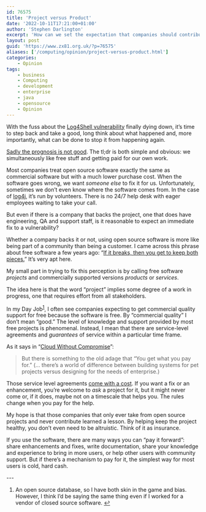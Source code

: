 ```yaml
---
id: 76575
title: 'Project versus Product'
date: '2022-10-11T17:21:00+01:00'
author: 'Stephen Darlington'
excerpt: 'How can we set the expectation that companies should contribute to open source software projects?'
layout: post
guid: 'https://www.zx81.org.uk/?p=76575'
aliases: ['/computing/opinion/project-versus-product.html']
categories:
    - Opinion
tags:
    - business
    - Computing
    - development
    - enterprise
    - java
    - opensource
    - Opinion
---
```


<span style="font-size: revert;">With the fuss about the </span>[Log4Shell vulnerability](https://en.wikipedia.org/wiki/Log4Shell)<span style="font-size: revert;"> finally dying down, it’s time to step back and take a good, long think about what happened and, more importantly, what can be done to stop it from happening again.</span>

[Sadly the prognosis is not good](https://apple.news/A5ISa5YRyShibjNdu_eXD4w). The tl;dr is both simple and obvious: we simultaneously like free stuff and getting paid for our own work.

Most companies treat open source software exactly the same as commercial software but with a much lower purchase cost. When the software goes wrong, we want *someone else* to fix it for us. Unfortunately, sometimes we don’t even know where the software comes from. In the case of [log4j](https://logging.apache.org/log4j/2.x/), it’s run by volunteers. There is no 24/7 help desk with eager employees waiting to take your call.

But even if there is a company that backs the project, one that does have engineering, QA and support staff, is it reasonable to expect an immediate fix to a vulnerability?

Whether a company backs it or not, using open source software is more like being part of a community than being a customer. I came across this phrase about free software a few years ago: “[If it breaks, then you get to keep both pieces.](https://english.stackexchange.com/a/250982)” It’s very apt here.

My small part in trying to fix this perception is by calling free software *projects* and commercially supported versions *products* or *services*.

The idea here is that the word “project” implies some degree of a work in progress, one that requires effort from all stakeholders.

In my Day Job<sup>[1](#fn1-22158 "see footnote")</sup>, I often see companies expecting to get commercial quality support for free because the software is free. By “commercial quality” I don’t mean “good.” The level of knowledge and support provided by most free projects is phenomenal. Instead, I mean that there are service-level agreements and *guarantees* of service within a particular time frame.

As it says in “[Cloud Without Compromise](/blog/cloud-without-compromise.html)”:

> But there is something to the old adage that “You get what you pay for.” (… there’s a world of difference between building systems for pet projects versus designing for the needs of enterprise.)

Those service level agreements [come with a cost](https://www.technologyreview.com/2021/12/17/1042692/log4j-internet-open-source-hacking/). If you want a fix or an enhancement, you’re welcome to *ask* a project for it, but it might never come or, if it does, maybe not on a timescale that helps you. The rules change when you pay for the help.

My hope is that those companies that only ever take from open source projects and never contribute learned a lesson. By helping keep the project healthy, you don’t even need to be altruistic. Think of it as insurance.

If you use the software, there are many ways you can “pay it forward”: share enhancements and fixes, write documentation, share your knowledge and experience to bring in more users, or help other users with community support. But if there’s a mechanism to pay for it, the simplest way for most users is cold, hard cash.

<div class="footnotes">---

1. An open source database, so I have both skin in the game and bias. However, I think I’d be saying the same thing even if I worked for a vendor of closed source software. [↩︎](#fnr1-22158 "return to article")

</div>